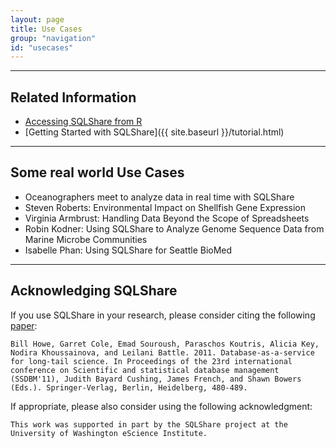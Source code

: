 ```yaml
---
layout: page
title: Use Cases
group: "navigation"
id: "usecases"
---
```

______________________________________________
## Related Information

* [Accessing SQLShare from R](https://github.com/uwescience/sqlshare-r#sqlshare-api-for-r)
* [Getting Started with SQLShare]({{ site.baseurl }}/tutorial.html)

______________________________________________
## Some real world Use Cases

* Oceanographers meet to analyze data in real time with SQLShare
* Steven Roberts: Environmental Impact on Shellfish Gene Expression
* Virginia Armbrust: Handling Data Beyond the Scope of Spreadsheets
* Robin Kodner: Using SQLShare to Analyze Genome Sequence Data from Marine Microbe Communities
* Isabelle Phan: Using SQLShare for Seattle BioMed

______________________________________________

## Acknowledging SQLShare
If you use SQLShare in your research, please consider citing the following [paper](http://dl.acm.org/citation.cfm?id=2032436):

```
Bill Howe, Garret Cole, Emad Souroush, Paraschos Koutris, Alicia Key, Nodira Khoussainova, and Leilani Battle. 2011. Database-as-a-service for long-tail science. In Proceedings of the 23rd international conference on Scientific and statistical database management (SSDBM'11), Judith Bayard Cushing, James French, and Shawn Bowers (Eds.). Springer-Verlag, Berlin, Heidelberg, 480-489.
```

If appropriate, please also consider using the following acknowledgment:

```
This work was supported in part by the SQLShare project at the University of Washington eScience Institute.
```
